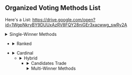 ## Organized Voting Methods List

Here's a List: https://drive.google.com/open?id=1WgpNkryBY9DUUxAzRV8FQY28niGEr3xacwwg_swRy2A


<details> <summary>Single-Winner Methods</summary> 
	<ul> <li> <details> <summary>Single-Choice</summary> </ul> </details>
	<ul> <li> <details> <summary>Ranked</summary> </ul> </details>
	<ul> <li> <details> <summary>Cardinal</summary> </details>
	<ul> <li> <details> <summary>Hybrid</summary> </details>
	<ul> <li> <details> <summary>Candidates Trade</summary> </details>
</details>
</details>
<details> <summary>Multi-Winner Methods</summary>
	
</details>
